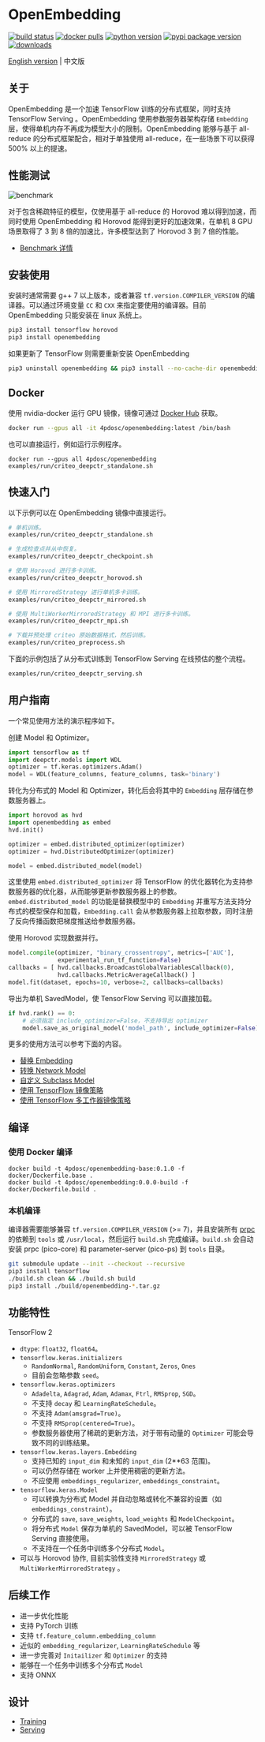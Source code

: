 # OpenEmbedding

[![build status](https://github.com/4paradigm/openembedding/actions/workflows/build.yml/badge.svg)](https://github.com/4paradigm/openembedding/actions/workflows/build.yml)
[![docker pulls](https://img.shields.io/docker/pulls/4pdosc/openembedding.svg)](https://hub.docker.com/r/4pdosc/openembedding)
[![python version](https://img.shields.io/pypi/pyversions/openembedding.svg?style=plastic)](https://badge.fury.io/py/openembedding)
[![pypi package version](https://badge.fury.io/py/openembedding.svg)](https://badge.fury.io/py/openembedding)
[![downloads](https://pepy.tech/badge/openembedding)](https://pepy.tech/project/openembedding)

[English version](README.md) | 中文版

## 关于

OpenEmbedding 是一个加速 TensorFlow 训练的分布式框架，同时支持 TensorFlow Serving 。OpenEmbedding 使用参数服务器架构存储 `Embedding` 层，使得单机内存不再成为模型大小的限制。OpenEmbedding 能够与基于 all-reduce 的分布式框架配合，相对于单独使用 all-reduce，在一些场景下可以获得 500% 以上的提速。

## 性能测试

![benchmark](documents/images/benchmark.png)

对于包含稀疏特征的模型，仅使用基于 all-reduce 的 Horovod 难以得到加速，而同时使用 OpenEmbedding 和 Horovod 能得到更好的加速效果，在单机 8 GPU 场景取得了 3 到 8 倍的加速比，许多模型达到了 Horovod 3 到 7 倍的性能。

- [Benchmark 详情](documents/cn/benchmark.md)

## 安装使用

安装时通常需要 g++ 7 以上版本，或者兼容 `tf.version.COMPILER_VERSION` 的编译器。可以通过环境变量 `CC` 和 `CXX` 来指定要使用的编译器。目前 OpenEmbedding 只能安装在 linux 系统上。
```bash
pip3 install tensorflow horovod
pip3 install openembedding 
```
如果更新了 TensorFlow 则需要重新安装 OpenEmbedding
```bash
pip3 uninstall openembedding && pip3 install --no-cache-dir openembedding
```

## Docker

使用 nvidia-docker 运行 GPU 镜像，镜像可通过 [Docker Hub](https://hub.docker.com/r/4pdosc/openembedding/tags) 获取。
```bash
docker run --gpus all -it 4pdosc/openembedding:latest /bin/bash
```

也可以直接运行，例如运行示例程序。
```
docker run --gpus all 4pdosc/openembedding examples/run/criteo_deepctr_standalone.sh
```

## 快速入门

以下示例可以在 OpenEmbedding 镜像中直接运行。
```bash
# 单机训练。
examples/run/criteo_deepctr_standalone.sh

# 生成检查点并从中恢复。
examples/run/criteo_deepctr_checkpoint.sh

# 使用 Horovod 进行多卡训练。
examples/run/criteo_deepctr_horovod.sh

# 使用 MirroredStrategy 进行单机多卡训练。
examples/run/criteo_deepctr_mirrored.sh

# 使用 MultiWorkerMirroredStrategy 和 MPI 进行多卡训练。
examples/run/criteo_deepctr_mpi.sh

# 下载并预处理 criteo 原始数据格式，然后训练。
examples/run/criteo_preprocess.sh
```

下面的示例包括了从分布式训练到 TensorFlow Serving 在线预估的整个流程。
```bash
examples/run/criteo_deepctr_serving.sh
```

## 用户指南

一个常见使用方法的演示程序如下。

创建 Model 和 Optimizer。
```python
import tensorflow as tf
import deepctr.models import WDL
optimizer = tf.keras.optimizers.Adam()
model = WDL(feature_columns, feature_columns, task='binary')
```

转化为分布式的 Model 和 Optimizer，转化后会将其中的 `Embedding` 层存储在参数服务器上。
```python
import horovod as hvd
import openembedding as embed
hvd.init()

optimizer = embed.distributed_optimizer(optimizer)
optimizer = hvd.DistributedOptimizer(optimizer)

model = embed.distributed_model(model)
```
这里使用 `embed.distributed_optimizer` 将 TensorFlow 的优化器转化为支持参数服务器的优化器，从而能够更新参数服务器上的参数。 `embed.distributed_model` 的功能是替换模型中的 `Embedding` 并重写方法支持分布式的模型保存和加载，`Embedding.call` 会从参数服务器上拉取参数，同时注册了反向传播函数把梯度推送给参数服务器。

使用 Horovod 实现数据并行。
```python
model.compile(optimizer, "binary_crossentropy", metrics=['AUC'],
              experimental_run_tf_function=False)
callbacks = [ hvd.callbacks.BroadcastGlobalVariablesCallback(0),
              hvd.callbacks.MetricAverageCallback() ]
model.fit(dataset, epochs=10, verbose=2, callbacks=callbacks)
```

导出为单机 SavedModel，使 TensorFlow Serving 可以直接加载。
```python
if hvd.rank() == 0:
    # 必须指定 include_optimizer=False，不支持导出 optimizer
    model.save_as_original_model('model_path', include_optimizer=False)
```

更多的使用方法可以参考下面的内容。
- [替换 Embedding](examples/criteo_deepctr_hook.py)
- [转换 Network Model](examples/criteo_deepctr_network.py)
- [自定义 Subclass Model](examples/criteo_lr_subclass.py)
- [使用 TensorFlow 镜像策略](examples/criteo_deepctr_network_mirrored.py)
- [使用 TensorFlow 多工作器镜像策略](examples/criteo_deepctr_network_mpi.py)

## 编译

### 使用 Docker 编译

```
docker build -t 4pdosc/openembedding-base:0.1.0 -f docker/Dockerfile.base .
docker build -t 4pdosc/openembedding:0.0.0-build -f docker/Dockerfile.build .
```

### 本机编译

编译器需要能够兼容 `tf.version.COMPILER_VERSION` (>= 7)，并且安装所有 [prpc](https://github.com/4paradigm/prpc) 的依赖到 `tools` 或 `/usr/local`，然后运行 `build.sh` 完成编译。`build.sh` 会自动安装 prpc (pico-core) 和 parameter-server (pico-ps) 到 `tools` 目录。

```bash
git submodule update --init --checkout --recursive
pip3 install tensorflow
./build.sh clean && ./build.sh build
pip3 install ./build/openembedding-*.tar.gz
```

## 功能特性

TensorFlow 2
- `dtype`: `float32`, `float64`。
- `tensorflow.keras.initializers`
  - `RandomNormal`, `RandomUniform`, `Constant`, `Zeros`, `Ones`
  - 目前会忽略参数 `seed`。
- `tensorflow.keras.optimizers`
  - `Adadelta`, `Adagrad`, `Adam`, `Adamax`, `Ftrl`, `RMSprop`, `SGD`。
  - 不支持 `decay` 和 `LearningRateSchedule`。
  - 不支持 `Adam(amsgrad=True)`。
  - 不支持 `RMSprop(centered=True)`。
  - 参数服务器使用了稀疏的更新方法，对于带有动量的 `Optimizer` 可能会导致不同的训练结果。
- `tensorflow.keras.layers.Embedding`
  - 支持已知的 `input_dim` 和未知的 `input_dim` (2**63 范围)。
  - 可以仍然存储在 worker 上并使用稠密的更新方法。
  - 不应使用 `embeddings_regularizer`, `embeddings_constraint`。
- `tensorflow.keras.Model`
  - 可以转换为分布式 Model 并自动忽略或转化不兼容的设置（如 `embeddings_constraint`）。
  - 分布式的 `save`, `save_weights`, `load_weights` 和 `ModelCheckpoint`。
  - 将分布式 `Model` 保存为单机的 SavedModel，可以被 TensorFlow Serving 直接使用。
  - 不支持在一个任务中训练多个分布式 `Model`。
- 可以与 Horovod 协作, 目前实验性支持 `MirroredStrategy` 或 `MultiWorkerMirroredStrategy` 。

## 后续工作

- 进一步优化性能
- 支持 PyTorch 训练
- 支持 `tf.feature_column.embedding_column`
- 近似的 `embedding_regularizer`, `LearningRateSchedule` 等
- 进一步完善对 `Initailizer` 和 `Optimizer` 的支持
- 能够在一个任务中训练多个分布式 `Model`
- 支持 ONNX

## 设计

- [Training](documents/cn/training.md)
- [Serving](documents/cn/serving.md)

